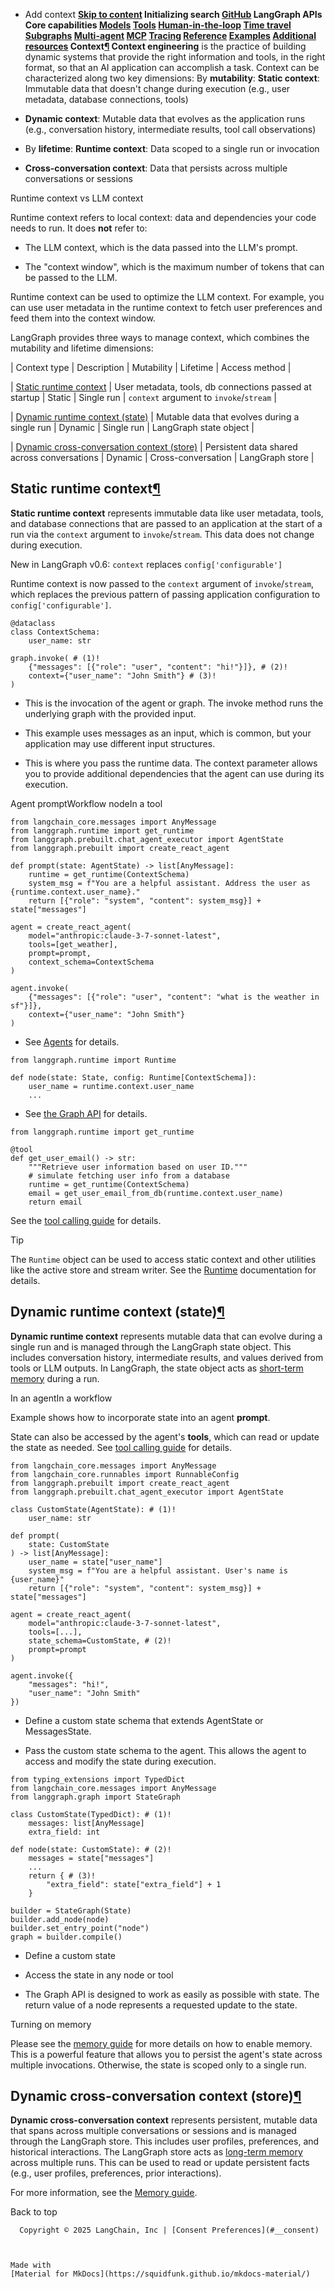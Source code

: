 - Add context **[Skip to content](#context) Initializing search [GitHub](https://github.com/langchain-ai/langgraph) LangGraph APIs Core capabilities [Models](../models/) [Tools](../../concepts/tools/) [Human-in-the-loop](../../concepts/human_in_the_loop/) [Time travel](../../concepts/time-travel/) [Subgraphs](../../concepts/subgraphs/) [Multi-agent](../../concepts/multi_agent/) [MCP](../../concepts/mcp/) [Tracing](../../concepts/tracing/) [Reference](../../reference/) [Examples](../../examples/) [Additional resources](../../additional-resources/) [](https://github.com/langchain-ai/langgraph/edit/main/docs/docs/agents/context.md) Context[¶](#context) Context engineering** is the practice of building dynamic systems that provide the right information and tools, in the right format, so that an AI application can accomplish a task. Context can be characterized along two key dimensions: By **mutability**: **Static context**: Immutable data that doesn't change during execution (e.g., user metadata, database connections, tools)

- **Dynamic context**: Mutable data that evolves as the application runs (e.g., conversation history, intermediate results, tool call observations)

- By **lifetime**: **Runtime context**: Data scoped to a single run or invocation

- **Cross-conversation context**: Data that persists across multiple conversations or sessions

Runtime context vs LLM context

Runtime context refers to local context: data and dependencies your code needs to run. It does **not** refer to:

- The LLM context, which is the data passed into the LLM's prompt.

- The "context window", which is the maximum number of tokens that can be passed to the LLM.

Runtime context can be used to optimize the LLM context. For example, you can use user metadata in the runtime context to fetch user preferences and feed them into the context window.

LangGraph provides three ways to manage context, which combines the mutability and lifetime dimensions:

| Context type | Description | Mutability | Lifetime | Access method |

| [Static runtime context](#static-runtime-context) | User metadata, tools, db connections passed at startup | Static | Single run | `context` argument to `invoke`/`stream` |

| [Dynamic runtime context (state)](#dynamic-runtime-context-state) | Mutable data that evolves during a single run | Dynamic | Single run | LangGraph state object |

| [Dynamic cross-conversation context (store)](#dynamic-cross-conversation-context-store) | Persistent data shared across conversations | Dynamic | Cross-conversation | LangGraph store |

## Static runtime context[¶](#static-runtime-context)

**Static runtime context** represents immutable data like user metadata, tools, and database connections that are passed to an application at the start of a run via the `context` argument to `invoke`/`stream`. This data does not change during execution.

New in LangGraph v0.6: `context` replaces `config['configurable']`

Runtime context is now passed to the `context` argument of `invoke`/`stream`, which replaces the previous pattern of passing application configuration to `config['configurable']`.

```
@dataclass
class ContextSchema:
    user_name: str

graph.invoke( # (1)!
    {"messages": [{"role": "user", "content": "hi!"}]}, # (2)!
    context={"user_name": "John Smith"} # (3)!
)

```

- This is the invocation of the agent or graph. The invoke method runs the underlying graph with the provided input.

- This example uses messages as an input, which is common, but your application may use different input structures.

- This is where you pass the runtime data. The context parameter allows you to provide additional dependencies that the agent can use during its execution.

Agent promptWorkflow nodeIn a tool

```
from langchain_core.messages import AnyMessage
from langgraph.runtime import get_runtime
from langgraph.prebuilt.chat_agent_executor import AgentState
from langgraph.prebuilt import create_react_agent

def prompt(state: AgentState) -> list[AnyMessage]:
    runtime = get_runtime(ContextSchema)
    system_msg = f"You are a helpful assistant. Address the user as {runtime.context.user_name}."
    return [{"role": "system", "content": system_msg}] + state["messages"]

agent = create_react_agent(
    model="anthropic:claude-3-7-sonnet-latest",
    tools=[get_weather],
    prompt=prompt,
    context_schema=ContextSchema
)

agent.invoke(
    {"messages": [{"role": "user", "content": "what is the weather in sf"}]},
    context={"user_name": "John Smith"}
)

```

- See [Agents](../agents/) for details.

```
from langgraph.runtime import Runtime

def node(state: State, config: Runtime[ContextSchema]):
    user_name = runtime.context.user_name
    ...

```

- See [the Graph API](https://langchain-ai.github.io/langgraph/how-tos/graph-api/#add-runtime-configuration) for details.

```
from langgraph.runtime import get_runtime

@tool
def get_user_email() -> str:
    """Retrieve user information based on user ID."""
    # simulate fetching user info from a database
    runtime = get_runtime(ContextSchema)
    email = get_user_email_from_db(runtime.context.user_name)
    return email

```

See the [tool calling guide](../../how-tos/tool-calling/#configuration) for details.

Tip

The `Runtime` object can be used to access static context and other utilities like the active store and stream writer. See the [Runtime](../../reference/runtime/#langgraph.runtime.Runtime) documentation for details.

## Dynamic runtime context (state)[¶](#dynamic-runtime-context-state)

**Dynamic runtime context** represents mutable data that can evolve during a single run and is managed through the LangGraph state object. This includes conversation history, intermediate results, and values derived from tools or LLM outputs. In LangGraph, the state object acts as [short-term memory](../../concepts/memory/) during a run.

In an agentIn a workflow

Example shows how to incorporate state into an agent **prompt**.

State can also be accessed by the agent's **tools**, which can read or update the state as needed. See [tool calling guide](../../how-tos/tool-calling/#short-term-memory) for details.

```
from langchain_core.messages import AnyMessage
from langchain_core.runnables import RunnableConfig
from langgraph.prebuilt import create_react_agent
from langgraph.prebuilt.chat_agent_executor import AgentState

class CustomState(AgentState): # (1)!
    user_name: str

def prompt(
    state: CustomState
) -> list[AnyMessage]:
    user_name = state["user_name"]
    system_msg = f"You are a helpful assistant. User's name is {user_name}"
    return [{"role": "system", "content": system_msg}] + state["messages"]

agent = create_react_agent(
    model="anthropic:claude-3-7-sonnet-latest",
    tools=[...],
    state_schema=CustomState, # (2)!
    prompt=prompt
)

agent.invoke({
    "messages": "hi!",
    "user_name": "John Smith"
})

```

- Define a custom state schema that extends AgentState or MessagesState.

- Pass the custom state schema to the agent. This allows the agent to access and modify the state during execution.

```
from typing_extensions import TypedDict
from langchain_core.messages import AnyMessage
from langgraph.graph import StateGraph

class CustomState(TypedDict): # (1)!
    messages: list[AnyMessage]
    extra_field: int

def node(state: CustomState): # (2)!
    messages = state["messages"]
    ...
    return { # (3)!
        "extra_field": state["extra_field"] + 1
    }

builder = StateGraph(State)
builder.add_node(node)
builder.set_entry_point("node")
graph = builder.compile()

```

- Define a custom state

- Access the state in any node or tool

- The Graph API is designed to work as easily as possible with state. The return value of a node represents a requested update to the state.

Turning on memory

Please see the [memory guide](../../how-tos/memory/add-memory/) for more details on how to enable memory. This is a powerful feature that allows you to persist the agent's state across multiple invocations. Otherwise, the state is scoped only to a single run.

## Dynamic cross-conversation context (store)[¶](#dynamic-cross-conversation-context-store)

**Dynamic cross-conversation context** represents persistent, mutable data that spans across multiple conversations or sessions and is managed through the LangGraph store. This includes user profiles, preferences, and historical interactions. The LangGraph store acts as [long-term memory](../../concepts/memory/#long-term-memory) across multiple runs. This can be used to read or update persistent facts (e.g., user profiles, preferences, prior interactions).

For more information, see the [Memory guide](../../how-tos/memory/add-memory/).

  Back to top

      Copyright © 2025 LangChain, Inc | [Consent Preferences](#__consent)



    Made with
    [Material for MkDocs](https://squidfunk.github.io/mkdocs-material/)

[](https://langchain-ai.github.io/langgraphjs/)
[](https://github.com/langchain-ai/langgraph)
[](https://twitter.com/LangChainAI)
